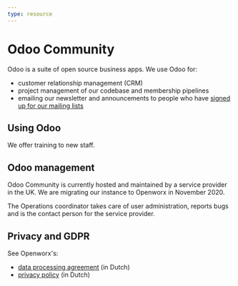 ```yaml
---
type: resource
---
```


# Odoo Community

Odoo is a suite of open source business apps. We use Odoo for:

* customer relationship management (CRM)
* project management of our codebase and membership pipelines
* emailing our newsletter and announcements to people who have [signed up for our mailing lists](https://forms.gle/gn7wR2Eaxbv5g1BF9)

## Using Odoo

We offer training to new staff.

## Odoo management

Odoo Community is currently hosted and maintained by a service provider in the UK. We are migrating our instance to Openworx in November 2020.

The Operations coordinator takes care of user administration, reports bugs and is the contact person for the service provider.

## Privacy and GDPR

See Openworx's:

* [data processing agreement](https://www.openworx.nl/verwerkersovereenkomst) (in Dutch)
* [privacy policy](https://www.openworx.nl/privacy-statement) (in Dutch)
